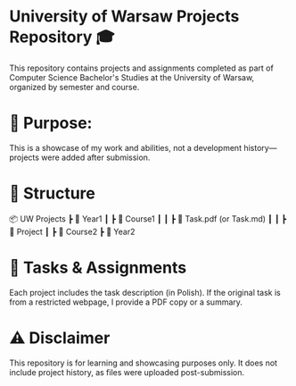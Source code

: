 # University of Warsaw Projects Repository 🎓

This repository contains projects and assignments completed as part of Computer Science Bachelor's Studies 
at the University of Warsaw, organized by semester and course.

# 🚀 Purpose:
This is a showcase of my work and abilities, not a development history—projects were added after submission.

# 📂 Structure
📦 UW Projects
 ┣ 📂 Year1
 ┃ ┣ 📂 Course1
 ┃ ┃ ┣ 📜 Task.pdf (or Task.md)
 ┃ ┃ ┣ 📂 Project
 ┃ ┣ 📂 Course2
 ┣ 📂 Year2

# 📝 Tasks & Assignments
Each project includes the task description (in Polish). If the original task is from a restricted webpage, I provide a PDF copy or a summary.

# ⚠️ Disclaimer
This repository is for learning and showcasing purposes only. It does not include project history, as files were uploaded post-submission.
